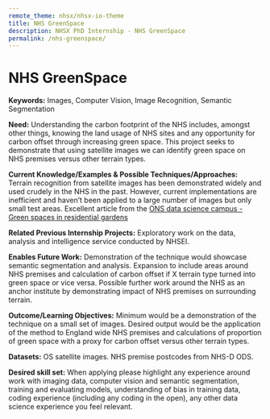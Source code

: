 ```yaml
---
remote_theme: nhsx/nhsx-io-theme
title: NHS GreenSpace
description: NHSX PhD Internship - NHS GreenSpace
permalink: /nhs-greenspace/
---
```


# NHS GreenSpace

**Keywords:** Images, Computer Vision, Image Recognition, Semantic Segmentation

**Need:** Understanding the carbon footprint of the NHS includes, amongst other things, knowing the land usage of NHS sites and any opportunity for carbon offset through increasing green space.  This project seeks to demonstrate that using satellite images we can identify green space on NHS premises versus other terrain types.  

**Current Knowledge/Examples & Possible Techniques/Approaches:** Terrain recognition from satellite images has been demonstrated widely and used crudely in the NHS in the past.  However, current implementations are inefficient and haven’t been applied to a large number of images but only small test areas.  Excellent article from the [ONS data science campus - Green spaces in residential gardens](https://datasciencecampus.ons.gov.uk/projects/green-spaces-in-residential-gardens/)

**Related Previous Internship Projects:** Exploratory work on the data, analysis and intelligence service conducted by NHSEI.

**Enables Future Work:** Demonstration of the technique would showcase semantic segmentation and analysis.  Expansion to include areas around NHS premises and calculation of carbon offset if X terrain type turned into green space or vice versa.   Possible further work around the NHS as an anchor institute by demonstrating impact of NHS premises on surrounding terrain. 

**Outcome/Learning Objectives:** Minimum would be a demonstration of the technique on a small set of images.  Desired output would be the application of the method to England wide NHS premises and calculations of proportion of green space with a proxy for carbon offset versus other terrain types. 

**Datasets:** OS satellite images.  NHS premise postcodes from NHS-D ODS.

**Desired skill set:** When applying please highlight any experience around work with imaging data, computer vision and semantic segmentation, training and evaluating models, understanding of bias in training data, coding experience (including any coding in the open), any other data science experience you feel relevant.